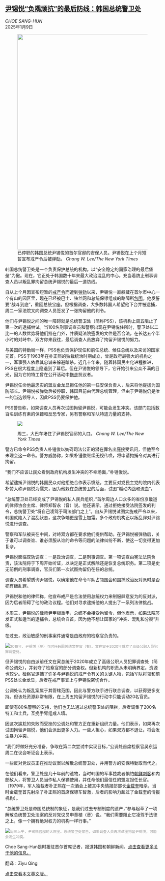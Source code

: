 <!--1736406422000-->
[尹锡悦“负隅顽抗”的最后防线：韩国总统警卫处](https://cn.nytimes.com/asia-pacific/20250109/south-korea-yoon-bodyguards/)
------

<address>CHOE SANG-HUN</address><time pudate="2025-01-09 02:50:05" datetime="2025-01-09 02:50:05">2025年1月9日</time><figure><img src="https://images.weserv.nl/?url=static01.nyt.com/images/2025/01/08/multimedia/08skorea-yoon-01-phbf/08skorea-yoon-01-phbf-master1050.jpg" width="1050" height="700"><figcaption>已停职的韩国总统尹锡悦的首尔官邸的安保人员。尹锡悦在上个月短暂宣布戒严令后被弹劾。 <cite>Chang W. Lee/The New York Times</cite></figcaption></figure><section><p>韩国总统警卫处是一个负责保护总统的机构，以“安全稳定的国家治理的最后堡垒”为傲。现在，它正处于韩国数十年来最大政治混乱的中心，充当着防止刑事调查人员以叛乱罪拘留总统尹锡悦的最后一道防线。</p><p>自从上个月因宣布短暂的<a href="https://cn.nytimes.com/asia-pacific/20241205/south-korea-yoon-martial-law/">戒严令</a>而遭到<a href="https://www.nytimes.com/2024/12/14/world/asia/south-korea-president-impeached-martial-law.html">弹劾</a>以来，尹锡悦一直躲藏在首尔市中心一个有山的园区里，现在已经被巴士、铁丝网和总统保镖组成的路障所<a href="https://www.nytimes.com/2025/01/03/world/asia/south-korea-president-yoon-arrest-fail.html" title="Link: https://www.nytimes.com/2025/01/03/world/asia/south-korea-president-yoon-arrest-fail.html">包围</a>。他发誓要“战斗到底”，重回总统宝座。但根据调查，大多数韩国人希望他下台并被逮捕，周二一家法院又向调查人员签发了一张拘留他的判令。</p><p>他们与尹锡悦之间的唯一障碍就是总统警卫处（简称PSS），该机构上周五阻止了第一次的逮捕尝试。当100名刑事调查员和警察出现在尹锡悦住所时，警卫处以二比一的人数优势将他们挡在门外，并质疑法院签发的文件是否合法。在长达五个半小时的对峙中，双方你来我往，最后调查人员放弃了拘留尹锡悦的努力。</p><p>与美国的特勤局一样，PSS也负责保护现任和前任总统、候任总统以及来访的国家元首。PSS于1963年在朴正熙的独裁统治时期成立，曾是政府最强大的机构之一，军事强人依靠其忠诚来躲避暗杀。近几十年来，随着韩国民主化进程推进，PSS在很大程度上隐退到了幕后。但在尹锡悦的领导下，它开始引来公众不满的目光，因为它的特工曾在公开活动中<a rel="noopener noreferrer" target="_blank" href="https://www.youtube.com/watch?v=8oskufxnFeY">拖走</a>抗议者。</p><p>尹锡悦任命他最忠实的盟友金龙显担任他的第一任安保负责人，后来将他提拔为国防部长。尹锡悦被弹劾后被停职，韩国目前由代理总统管理，但由于尹锡悦仍是唯一的当选领导人，因此PSS仍要保护他。</p><p>PSS警告称，如果调查人员再次试图拘留尹锡悦，可能会发生冲突。该部门包括数百名训练有素的保镖和反恐专家，另有警察和军队特遣力量的支持。</p><p><figure><img src="https://images.weserv.nl/?url=static01.nyt.com/images/2025/01/08/multimedia/08skorea-yoon-02-phbf/08skorea-yoon-02-phbf-jumbo.jpg"></p><figcaption>周三，大巴车堵住了尹锡悦官邸的入口。 <cite>Chang W. Lee/The New York Times</cite></figcaption></figure><p>警方已命令PSS负责人朴锺俊以妨碍司法公正的潜在罪名出庭接受讯问，但他至今未理会这一命令。警方威胁称，如果朴锺俊继续无视传唤，将申请拘捕令对其进行拘留。</p><p>“我们不应该让民众看到政府机构发生冲突的不幸场面，”朴锺俊说。</p><p>希望逮捕尹锡悦的韩国民众对他拒绝合作表示愤怒。主要反对党民主党的院内代表朴赞大称尹锡悦为懦夫，因为他躲在总统警卫的后面，试图“煽动内战和流血”。</p><p>“总统警卫处已经变成了尹锡悦的私人民兵组织，”首尔周边人口众多的省份京畿道的律师协会主席、律师郑智永（音）说。他还表示，通过拒绝接受法院签发的判令，总统警卫处“将自己凌驾于司法部门之上”。自从尹锡悦试图实施戒严令以来，韩国就陷入了混乱状态，这次争端更是雪上加霜。多个政府机构正以叛乱罪对尹锡悦进行调查。</p><p>警察和军队被夹在中间，对峙双方都在要求他们提供帮助。在尹锡悦被弹劾后，关于谁可以调查谁、谁必须服从谁的命令等问题的法律纠纷不断，使这一切变得更加复杂。</p><p>尹锡悦面临双轨调查：一是政治调查，二是刑事调查。第一项调查由宪法法院负责，该法院将于下周开始听证，以决定是正式解除还是恢复总统职务。第二项是史无前例的刑事调查，官员们第一次试图拘留仍在任的总统。</p><p>调查人员希望质询尹锡悦，以确定他在命令军队占领国会和围捕政治反对派时是否犯有叛乱罪。</p><p>尹锡悦和他的律师称，他宣布戒严是合法使用总统权力来制服肆意妄为的反对派，因为后者阻碍了他的政治议程。他们对寻求逮捕他的人提出了一系列法律挑战。</p><p>本周三，尹锡悦的律师尹甲根重申，总统不会接受拘留令，但他表示，如果法院签发正式和适当的逮捕令，总统会自首，因为他不想让国家的“冲突、混乱和分裂”升级。</p><p>在过去，政治敏感的刑事案件通常是由政府的检察官负责的。</p><p><img src="https://images.weserv.nl/?url=static01.nyt.com/images/2025/01/08/multimedia/08skorea-yoon-fkhz/08skorea-yoon-fkhz-master1050.jpg"><small style="color: #999;">2019年，尹锡悦（左）与时任韩国总统文在寅（右）。文在寅于2020年成立了高级公职人员犯罪调查处。</small></p><p>但尹锡悦的自由派前任文在寅总统于2020年成立了高级公职人员犯罪调查处（简称公调处），并剥夺了检察官的部分调查权。但新机构的职责从未明确界定，资源也较少。检察官逮捕了许多与尹锡悦的戒严令有关的关键人物，包括军队将领和前PSS处长金龙显，后者在戒严事宜上与尹锡悦密切合作。</p><p>公调处认为叛乱案属于其管辖范围，因此与警方联手进行联合调查，以获得更多支持。但该处资源非常有限，在上周五拘留尹锡悦的行动中只能调动20名官员。</p><p>即使有80名警察的支持，他们也无法通过总统警卫处的阻拦，后者调集了200名特工和士兵，互挽手臂组成人墙。</p><p>因这次尴尬的失败而受挫的公调处和警方正在重新组织力量。他们表示，如果再次试图拘留尹锡悦，他们会派出更多人力。一些人担心，如果双方都不退让，将会发生暴力冲突。</p><p>“我们将做好充分准备，争取在第二次尝试中实现目标，”公调处首席检察官吴东运周二在议会听证会上表示。</p><p>一些反对党议员正在推动议案以解散总统警卫处，并用警方的安保特勤取而代之。</p><p>在他们看来，警卫处是几十年前的遗物，当时韩国的军事独裁者惧怕<a href="https://www.nytimes.com/2013/11/24/world/asia/forgotten-killer-among-the-korean-erased.html">朝鲜刺客</a>和内部敌人，将警卫人员当作私人保镖使用，并任命他们最信任的盟友担任长官。（1979年，军人独裁者朴正熙在一次酒会上被其中央情报部部长<a href="https://www.nytimes.com/1979/12/17/archives/korean-testifies-he-alone-planned-parks-murder-kim-was-close-friend.html">金载奎</a>暗杀，当时金载奎首先射杀了朴正熙的首席保镖车智澈，后者的影响力超过了金载奎的情报机构）。</p><p>“总统警卫处是帝国总统制的象征，是我们过去专制制度的遗产，”参与起草了一项解散总统警卫处法案的反对党议员申章植（音）说。“我们需要阻止它凌驾于法律之上，像一个拥有绝对权力的机构一样行事。”</p><p><img src="https://images.weserv.nl/?url=static01.nyt.com/images/2025/01/08/multimedia/08skorea-yoon-03-phbf/08skorea-yoon-03-phbf-master1050.jpg"><small style="color: #999;">周三上午，尹锡悦官邸的大院里。总统警卫处警告，如果调查人员再次试图拘留尹锡悦，可能会发生冲突。</small></p></section><footer><p>Choe Sang-Hun是时报驻首尔首席记者，报道韩国和朝鲜新闻。<a rel="nofollow" target="_blank" href="https://www.nytimes.com/by/choe-sang-hun">点击查看更多关于他的信息。</a></p><p>翻译：Ziyu Qing</p><p><a rel="nofollow" target="_blank" href="https://www.nytimes.com/2025/01/08/world/asia/south-korea-yoon-bodyguards.html">点击查看本文英文版。</a></p></footer>
